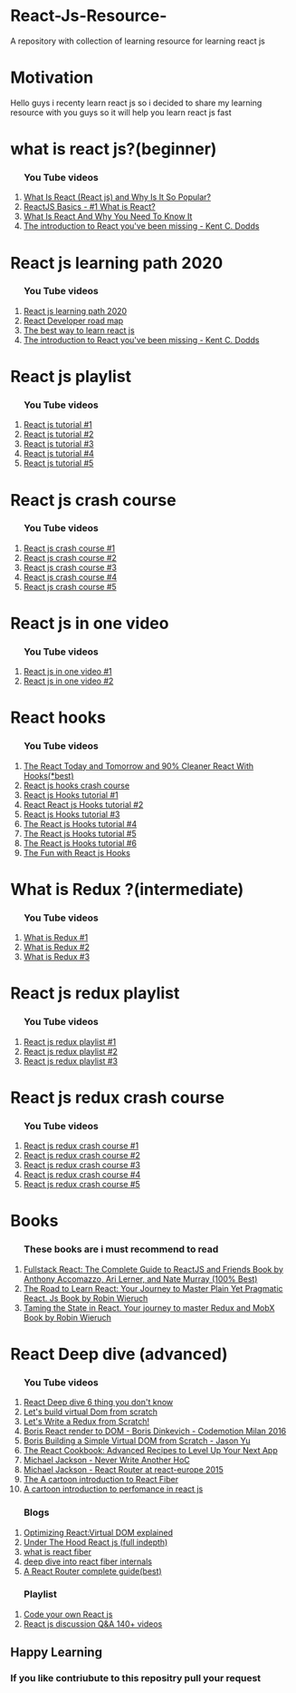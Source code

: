 # React-Js-Resource-
A repository with collection of learning resource for learning  react js  

# Motivation
<p> Hello guys i recenty learn react js so i decided to share my learning resource with you guys so it will  help you learn react js fast </p>

# what is react js?(beginner)

   <ol>
    <h3>You Tube videos </h3>
    <li> <a href="https://www.youtube.com/watch?v=N3AkSS5hXMA">What Is React (React js) and  Why Is It So Popular?</a></li>
   <li> <a href="https://www.youtube.com/watch?v=JPT3bFIwJYA">ReactJS Basics - #1 What is React?</a></li> 
  <li> <a href="https://www.youtube.com/watch?v=1wZoGFF_oi4">What Is React And Why You Need To Know It</a></li>
 <li> <a href="https://youtu.be/SAIdyBFHfVU">The introduction to React you've been missing - Kent C. Dodds</a></li>
 
 </ol>

# React js learning path 2020 
  <ol>
    <h3>You Tube videos </h3>
    <li> <a href="https://www.youtube.com/watch?v=Q9Qx2Xef0do">React js learning path 2020 </a></li>
   <li> <a href="https://www.youtube.com/watch?v=PNlfbjZ3ChY">React Developer road map</a></li> 
   <li> <a href="https://www.youtube.com/watch?v=XFERYx0zP5s">The best way to learn react js </a></li> 
   <li> <a href="https://youtu.be/SAIdyBFHfVU">The introduction to React you've been missing - Kent C. Dodds</a></li>
 
  </ol>

# React js playlist 
  <ol>
    <h3>You Tube videos </h3>
    <li> <a href="https://www.youtube.com/watch?v=QFaFIcGhPoM&list=PLC3y8-rFHvwgg3vaYJgHGnModB54rxOk3">React js tutorial #1 </a></li>
   <li> <a href="https://www.youtube.com/watch?v=yZ0f1Apb5CU&list=PL4cUxeGkcC9i0_2FF-WhtRIfIJ1lXlTZR">React js tutorial #2</a></li> 
   <li> <a href="https://www.youtube.com/watch?v=DLX62G4lc44&list=PLWKjhJtqVAbkArDMazoARtNz1aMwNWmvC">React js tutorial #3</a></li> 
   <li> <a href="https://www.youtube.com/watch?v=JPT3bFIwJYA&list=PL55RiY5tL51oyA8euSROLjMFZbXaV7skS">React js tutorial #4</a></li> 
   <li> <a href="https://www.youtube.com/watch?v=pp2Jl7xkoeA&list=PL9ooVrP1hQOGN1jUBxcghKWedTVD2Ns0z">React js tutorial #5</a></li> 
   
  </ol>

# React js crash course
<ol>
    <h3>You Tube videos </h3>
    <li> <a href="https://www.youtube.com/watch?v=sBws8MSXN7A">React js crash course #1 </a></li>
   <li> <a href="https://www.youtube.com/watch?v=nvHeB32ICDM">React js crash course #2</a></li> 
   <li> <a href="https://www.youtube.com/user/programmingwithmosh">React js crash course #3</a></li> 
   <li> <a href="https://www.youtube.com/watch?v=mACw_G-okPE">React js crash course #4</a></li> 
   <li> <a href="https://www.youtube.com/watch?v=hQAHSlTtcmY">React js crash course #5</a></li> 

  </ol>

# React js in one video 
<ol>
    <h3>You Tube videos </h3>
    <li> <a href="https://www.youtube.com/watch?v=DLX62G4lc44">React js  in one video  #1 </a></li>
   <li> <a href="https://www.youtube.com/watch?v=fSp2C7QPH8M">React js  in one video  #2</a></li> 
  </ol>
 
# React hooks 

  <ol>
    <h3>You Tube videos </h3>
<li> <a href="https://youtu.be/dpw9EHDh2bM">The React Today and Tomorrow and 90% Cleaner React With Hooks(*best)</a></li>
  <li> <a href="https://youtu.be/iVRO0toVdYM"> React js hooks crash course </a></li>
    <li> <a href="https://youtube.com/playlist?list=PLC3y8-rFHvwisvxhZ135pogtX7_Oe3Q3A"> React js Hooks tutorial #1</a></li>
   <li> <a href="https://youtu.be/mxK8b99iJTg">React React js Hooks tutorial #2</a></li> 
   <li> <a href="https://youtu.be/-MlNBTSg_Ww">React js Hooks tutorial #3</a></li> 
   <li> <a href="https://youtu.be/f687hBjwFcM">The React js Hooks tutorial #4</a></li>
  <li> <a href="https://youtu.be/kKSd5F_KDkM">The React js Hooks tutorial #5</a></li>

<li> <a href="https://youtu.be/9U3IhLAnSxM">The React js Hooks tutorial #6</a></li>

<li> <a href="https://youtu.be/1jWS7cCuUXw">The Fun with React js Hooks </a></li>

  </ol>



# What is Redux ?(intermediate)
<ol>
    <h3>You Tube videos </h3>
    <li> <a href="https://www.youtube.com/watch?v=np8A_aW7Pew">What is Redux #1 </a></li>
    <li> <a href="https://www.youtube.com/watch?v=3sjMRS1gJys">What is Redux #2 </a></li>
    <li> <a href="https://www.youtube.com/watch?v=mhqO-VL6U2I">What is Redux #3 </a></li>
  </ol>


# React js redux playlist
<ol>
    <h3>You Tube videos </h3>
    <li> <a href="https://www.youtube.com/watch?v=9boMnm5X9ak&list=PLC3y8-rFHvwheJHvseC3I0HuYI2f46oAK">React js redux playlist #1 </a></li>
   <li> <a href="https://www.youtube.com/watch?v=DiLVAXlVYR0&list=PL6gx4Cwl9DGBbSLZjvleMwldX8jGgXV6a">React js redux playlist #2</a></li> 
   <li> <a href="https://www.youtube.com/watch?v=qrsle5quS7A&list=PL55RiY5tL51rrC3sh8qLiYHqUV3twEYU_">React js redux playlist #3</a></li> 
 </ol>
  
# React js redux crash course
<ol>
    <h3>You Tube videos </h3>
    <li> <a href="https://www.youtube.com/watch?v=93p3LxR9xfM">React js redux crash course #1 </a></li> 
    <li> <a href="https://www.youtube.com/watch?v=CVpUuw9XSjY">React js redux crash course #2 </a></li>  
    <li> <a href="https://www.youtube.com/watch?v=poQXNp9ItL4">React js redux crash course #3 </a></li>  
    <li> <a href="https://www.youtube.com/watch?v=tOtGnCBXU3U">React js redux crash course #4 </a></li>  
    <li> <a href="https://www.youtube.com/watch?v=qq1OO3m7hAE">React js redux crash course #5 </a></li>  
</ol>


# Books 

<ol>
    <h3>These books are i must recommend to read </h3>
   <li> <a href=http://80.82.78.13/get.php?md5=4266d31aa708d3e48fb1ea62933364f9&key=5D6LETCEJ3NO635D&mirr=1">Fullstack React: The Complete Guide to ReactJS and Friends
Book by Anthony Accomazzo, Ari Lerner, and Nate Murray (100% Best)</a></li>  
    <li> <a href="http://80.82.78.13/get.php?md5=1ca80d2ca01ac4fe106c899900e9eecb&key=AF00W3DKZ4J8S3SY&mirr=1">The Road to Learn React: Your Journey to Master Plain Yet Pragmatic React. Js
Book by Robin Wieruch </a></li> 
 <li> <a href="http://80.82.78.35/get.php?md5=bba3b1138bb97488b875fcb5964d3517&key=PL8KR2O3ZKMFTP0O&mirr=1">	Taming the State in React. Your journey to master Redux and MobX
Book by Robin Wieruch </a></li> 
</ol>


# React Deep dive (advanced)

<ol>  
    <h3>You Tube videos </h3>
    <li> <a href="https://www.youtube.com/watch?v=BXTU4NmMu8A&t=26s">React Deep dive 6 thing you don't know </a></li>
    <li> <a href="https://youtu.be/l2Tu0NqH0qU">Let's build virtual Dom from scratch</a></li>
 <li> <a href="https://m.youtube.com/watch?v=j9Z86CLg9YY&feature=youtu.be">Let's Write a Redux from Scratch!</a></li>
<li> <a href="https://youtu.be/ssyqOYISPco">Boris React render to DOM - Boris Dinkevich - Codemotion Milan 2016</a></li>
 

<li> <a href="https://youtu.be/85gJMUEcnkc">Boris Building a Simple Virtual DOM from Scratch - Jason Yu</a></li>

<li> <a href="https://youtu.be/lG6Z0FQj_SI">The React Cookbook: Advanced Recipes to Level Up Your Next App </a></li>


<li> <a href="https://youtu.be/BcVAq3YFiuc">Michael Jackson - Never Write Another HoC</a></li>

<li> <a href="https://youtu.be/Q6Kczrgw6ic
">Michael Jackson - React Router at react-europe 2015</a></li>
<li> <a href="https://youtu.be/ZCuYPiUIONs">The  A cartoon introduction to React Fiber</a></li>


<li> <a href="https://youtu.be/NGxVLnJKhP8
"> A cartoon introduction to perfomance in react js </a></li>
 </ol>
 


<ol>  
   <h3> Blogs</h3>

  <li> <a href="https://evilmartians.com/chronicles/optimizing-react-virtual-dom-explained">Optimizing React:Virtual DOM explained</a></li>
  <li> <a href="https://bogdan-lyashenko.github.io/Under-the-hood-ReactJS/stack/book/Intro.html">Under The Hood React js (full indepth)</a></li>
<li> <a href="https://giamir.com/what-is-react-fiber">what is react fiber</a></li>
<li> <a href="https://blog.logrocket.com/deep-dive-into-react-fiber-internals/
">deep dive into react fiber internals</a></li>

<li> <a href="https://www.sitepoint.com/react-router-complete-guide/
"> A React Router complete guide(best) </a></li>


 </ol>


<ol>
<h3> Playlist </h3>

<li> <a href="https://youtube.com/playlist?list=PLNIn9uF_2Il7oTVfQtFeb83D3XWhC7oSt">Code your own React js </a></li>
<li> <a href="https://youtube.com/playlist?list=PLV5CVI1eNcJgCrPH_e6d57KRUTiDZgs0u">React js  discussion Q&A 140+  videos </a></li>
</ol>

## Happy Learning

<h3>If you like contriubute to this repositry pull your request </h3>
